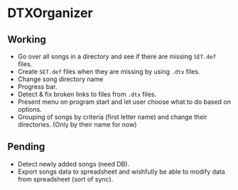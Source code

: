 # DTXOrganizer

## Working

* Go over all songs in a directory and see if there are missing `SET.def` files.
* Create `SET.def` files when they are missing by using `.dtx` files.
* Change song directory name
* Progress bar.
* Detect & fix broken links to files from `.dtx` files.
* Present menu on program start and let user choose what to do based on options.
* Grouping of songs by criteria (first letter name) and change their directories. (Only by their name for now)

## Pending

* Detect newly added songs (need DB).
* Export songs data to spreadsheet and wishfully be able to modify data from spreadsheet (sort of sync).